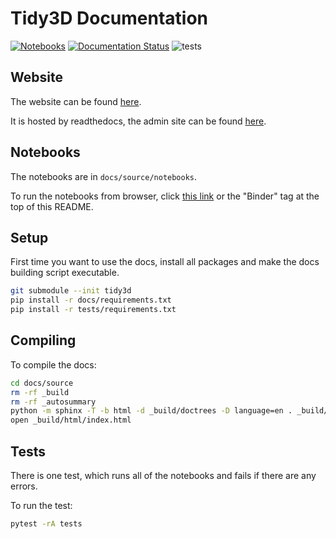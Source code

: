 # Tidy3D Documentation

[![Notebooks](https://mybinder.org/badge_logo.svg)](https://mybinder.org/v2/gh/flexcompute-readthedocs/tidy3d-docs/readthedocs?labpath=docs%2Fsource%2Fnotebooks)
[![Documentation Status](https://readthedocs.com/projects/flexcompute-tidy3ddocumentation/badge/?version=latest)](https://flexcompute-tidy3ddocumentation.readthedocs-hosted.com/en/latest/?badge=latest)
![tests](https://github.com/flexcompute/tidy3d/actions/workflows//run_tests.yml/badge.svg)

## Website

The website can be found [here](https://flexcompute-tidy3ddocumentation.readthedocs-hosted.com/en/latest/).

It is hosted by readthedocs, the admin site can be found [here](https://readthedocs.com/dashboard/).

## Notebooks

The notebooks are in `docs/source/notebooks`.

To run the notebooks from browser, click [this link](https://mybinder.org/v2/gh/flexcompute/Tidy3D-docs/HEAD?filepath=docs/notebooks/) or the "Binder" tag at the top of this README.

## Setup

First time you want to use the docs, install all packages and make the docs building script executable.

```bash
git submodule --init tidy3d
pip install -r docs/requirements.txt
pip install -r tests/requirements.txt
```

## Compiling

To compile the docs:

```bash
cd docs/source
rm -rf _build
rm -rf _autosummary
python -m sphinx -T -b html -d _build/doctrees -D language=en . _build/html
open _build/html/index.html
```

## Tests

There is one test, which runs all of the notebooks and fails if there are any errors.

To run the test:

```bash
pytest -rA tests
```


